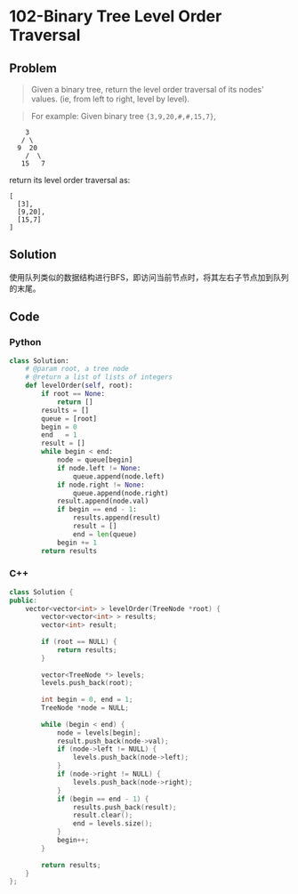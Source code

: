 # 102-Binary Tree Level Order Traversal

## Problem

> Given a binary tree, return the level order traversal of its nodes' values. (ie, from left to right, level by level).

> For example:
Given binary tree `{3,9,20,#,#,15,7}`,

>
```
    3
   / \
  9  20
    /  \
   15   7
```
return its level order traversal as:
>
```
[
  [3],
  [9,20],
  [15,7]
]
```

## Solution

使用队列类似的数据结构进行BFS，即访问当前节点时，将其左右子节点加到队列的末尾。

## Code

### Python

```python
class Solution:
    # @param root, a tree node
    # @return a list of lists of integers
    def levelOrder(self, root):
		if root == None:
			return []
		results = []
		queue = [root]
		begin = 0
		end   = 1
		result = []
		while begin < end:
			node = queue[begin]
			if node.left != None:
				queue.append(node.left)
			if node.right != None:
				queue.append(node.right)
			result.append(node.val)
			if begin == end - 1:
				results.append(result)
				result = []
				end = len(queue)
			begin += 1
		return results
```

### C++

```cpp
class Solution {
public:
    vector<vector<int> > levelOrder(TreeNode *root) {
        vector<vector<int> > results;
        vector<int> result;
        
        if (root == NULL) {
            return results;
        }
        
        vector<TreeNode *> levels;
        levels.push_back(root);
        
        int begin = 0, end = 1;
        TreeNode *node = NULL;
        
        while (begin < end) {
            node = levels[begin];
            result.push_back(node->val);
            if (node->left != NULL) {
                levels.push_back(node->left);
            }
            if (node->right != NULL) {
                levels.push_back(node->right);
            }
            if (begin == end - 1) {
                results.push_back(result);
                result.clear();
                end = levels.size();
            }
            begin++;
        }
        
        return results;
    }
};
```